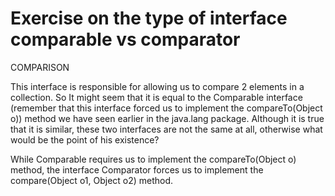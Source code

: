 # Exercise on the type of interface comparable vs comparator


COMPARISON

This interface is responsible for allowing us to compare 2 elements in a collection. So
It might seem that it is equal to the Comparable interface (remember that this interface forced us to
implement the compareTo(Object o)) method we have seen earlier in the java.lang package.
Although it is true that it is similar, these two interfaces are not the same at all, otherwise what would be the point of
his existence?

While Comparable requires us to implement the compareTo(Object o) method, the interface
Comparator forces us to implement the compare(Object o1, Object o2) method.
